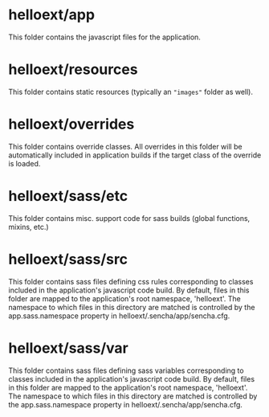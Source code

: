 # helloext/app

This folder contains the javascript files for the application.

# helloext/resources

This folder contains static resources (typically an `"images"` folder as well).

# helloext/overrides

This folder contains override classes. All overrides in this folder will be 
automatically included in application builds if the target class of the override
is loaded.

# helloext/sass/etc

This folder contains misc. support code for sass builds (global functions, 
mixins, etc.)

# helloext/sass/src

This folder contains sass files defining css rules corresponding to classes
included in the application's javascript code build.  By default, files in this 
folder are mapped to the application's root namespace, 'helloext'. The
namespace to which files in this directory are matched is controlled by the
app.sass.namespace property in helloext/.sencha/app/sencha.cfg. 

# helloext/sass/var

This folder contains sass files defining sass variables corresponding to classes
included in the application's javascript code build.  By default, files in this 
folder are mapped to the application's root namespace, 'helloext'. The
namespace to which files in this directory are matched is controlled by the
app.sass.namespace property in helloext/.sencha/app/sencha.cfg. 
